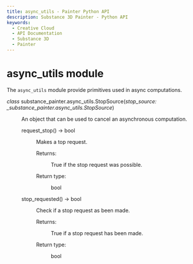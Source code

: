 ```yaml
---
title: async_utils - Painter Python API
description: Substance 3D Painter - Python API
keywords:
  - Creative Cloud
  - API Documentation
  - Substance 3D
  - Painter
---
```







<div class="wy-grid-for-nav">


<div class="wy-nav-content">
<div class="rst-content style-external-links">

<div class="document" itemscope="itemscope" itemtype="http://schema.org/Article" role="main">
<div itemprop="articleBody">

<span id="async-utils-module"></span><h1>async_utils module<a class="headerlink" href="#module-substance_painter.async_utils" title="Link to this heading"> </a></h1>
<p>The <code class="docutils literal notranslate"><span class="pre">async_utils</span></code> module provide primitives used in async computations.</p>
<dl class="py class">
<dt class="sig sig-object py" id="substance_painter.async_utils.StopSource">
<em class="property"><span class="pre">class</span><span class="w"> </span></em><span class="sig-prename descclassname"><span class="pre">substance_painter.async_utils.</span></span><span class="sig-name descname"><span class="pre">StopSource</span></span><span class="sig-paren">(</span><em class="sig-param"><span class="n"><span class="pre">stop_source</span></span><span class="p"><span class="pre">:</span></span><span class="w"> </span><span class="n"><span class="pre">_substance_painter.async_utils.StopSource</span></span></em><span class="sig-paren">)</span><a class="headerlink" href="#substance_painter.async_utils.StopSource" title="Link to this definition"> </a></dt>
<dd><p>An object that can be used to cancel an asynchronous computation.</p>
<dl class="py method">
<dt class="sig sig-object py" id="substance_painter.async_utils.StopSource.request_stop">
<span class="sig-name descname"><span class="pre">request_stop</span></span><span class="sig-paren">(</span><span class="sig-paren">)</span> <span class="sig-return"><span class="sig-return-icon">→</span> <span class="sig-return-typehint"><span class="pre">bool</span></span></span><a class="headerlink" href="#substance_painter.async_utils.StopSource.request_stop" title="Link to this definition"> </a></dt>
<dd><p>Makes a top request.</p>
<dl class="field-list simple">
<dt class="field-odd">Returns<span class="colon">:</span></dt>
<dd class="field-odd"><p>True if the stop request was possible.</p>
</dd>
<dt class="field-even">Return type<span class="colon">:</span></dt>
<dd class="field-even"><p>bool</p>
</dd>
</dl>
</dd></dl>
<dl class="py method">
<dt class="sig sig-object py" id="substance_painter.async_utils.StopSource.stop_requested">
<span class="sig-name descname"><span class="pre">stop_requested</span></span><span class="sig-paren">(</span><span class="sig-paren">)</span> <span class="sig-return"><span class="sig-return-icon">→</span> <span class="sig-return-typehint"><span class="pre">bool</span></span></span><a class="headerlink" href="#substance_painter.async_utils.StopSource.stop_requested" title="Link to this definition"> </a></dt>
<dd><p>Check if a stop request as been made.</p>
<dl class="field-list simple">
<dt class="field-odd">Returns<span class="colon">:</span></dt>
<dd class="field-odd"><p>True if a stop request has been made.</p>
</dd>
<dt class="field-even">Return type<span class="colon">:</span></dt>
<dd class="field-even"><p>bool</p>
</dd>
</dl>
</dd></dl>
</dd></dl>

</div>
</div>

</div>
</div>

</div>


